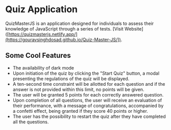 # Quiz Application

QuizMasterJS is an application designed for individuals to assess their knowledge of JavaScript through a series of tests. [Visit Website]([https://quizmasterjs.netlify.app/](https://gouravsinghdosad.github.io/Quiz-Master-JS/]).

## Some Cool Features

- The availability of dark mode
- Upon initiation of the quiz by clicking the "Start Quiz" button, a modal presenting the regulations of the quiz will be displayed.
- A ten-second time constraint will be allotted for each question and if the answer is not provided within this limit, no points will be given.
- The user will be granted 5 points for each correctly answered question.
- Upon completion of all questions, the user will receive an evaluation of their performance, with a message of congratulations, accompanied by a confetti effect, being granted if they score 40 points or higher.
- The user has the possibility to restart the quiz after they have completed all the questions.

